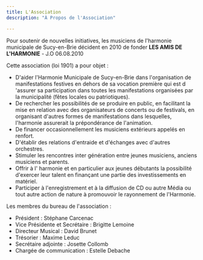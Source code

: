 ```yaml
---
title: L'Association
description: "À Propos de l'Association"

---
```


Pour soutenir de nouvelles initiatives, les musiciens de l'harmonie municipale de Sucy-en-Brie décident en 2010 de fonder **LES AMIS DE L'HARMONIE** - J.O 06.08.2010

Cette association (loi 1901) a pour objet :

- D'aider l'Harmonie Municipale de Sucy-en-Brie dans l'organisation de manifestations festives
en dehors de sa vocation première qui est d 'assurer sa participation dans toutes
les manifestations organisées par la municipalité (fêtes locales ou patriotiques).
- De rechercher les possibilités de se produire en public, en facilitant la mise en relation
avec des organisateurs de concerts ou de festivals, en organisant d'autres formes de
manifestations dans lesquelles, l'harmonie assurerait la prépondérance de l'animation.
- De financer occasionnellement les musiciens extérieurs appelés en renfort.
- D'établir des relations d'entraide et d'échanges avec d'autres orchestres.
- Stimuler les rencontres inter génération entre jeunes musiciens, anciens musiciens et parents.
- Offrir à l' harmonie et en particulier aux jeunes débutants la possibilité d'exercer leur talent
en finançant une partie des investissements en matériel.
- Participer à l'enregistrement et à la diffusion de CD ou autre Média ou tout autre action
de nature à promouvoir le rayonnement de l'Harmonie.

Les membres du bureau de l'association :
- Président : Stéphane Carcenac
- Vice Présidente et Secrétaire : Brigitte Lemoine
- Directeur Musical : David Brunet
- Trésorier : Maxime Leduc
- Secrétaire adjointe : Josette Collomb
- Chargée de communication : Estelle Debache

